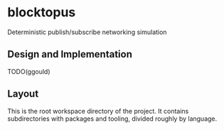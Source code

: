 blocktopus
==========

Deterministic publish/subscribe networking simulation

Design and Implementation
-------------------------

TODO(ggould)

Layout
------

This is the root workspace directory of the project.  It contains subdirectories with packages and tooling, divided roughly by language.
